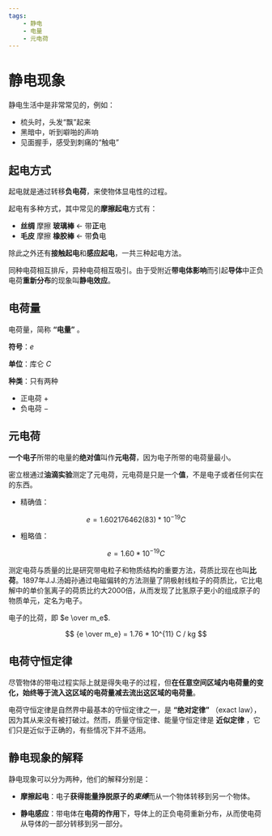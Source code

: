 ```yaml
---
tags:
    - 静电
    - 电量
    - 元电荷
---
```


# 静电现象

静电生活中是非常常见的，例如：

- 梳头时，头发“飘”起来
- 黑暗中，听到噼啪的声响
- 见面握手，感受到刺痛的“触电”

## 起电方式

起电就是通过转移**负电荷**，来使物体显电性的过程。

起电有多种方式，其中常见的**摩擦起电**方式有：

- **丝绸** 摩擦 **玻璃棒** ← 带**正**电
- **毛皮** 摩擦 **橡胶棒** ← 带**负**电

除此之外还有**接触起电**和**感应起电**，一共三种起电方法。

同种电荷相互排斥，异种电荷相互吸引。由于受附近**带电体影响**而引起**导体**中正负电荷**重新分布**的现象叫**静电效应**。

## 电荷量

电荷量，简称 **“电量”** 。

**符号**：$e$

**单位**：库仑 $C$

**种类**：只有两种

- 正电荷 $+$
- 负电荷 $-$

##  元电荷

**一个电子**所带的电量的**绝对值**叫作**元电荷**，因为电子所带的电荷量最小。

密立根通过**油滴实验**测定了元电荷，元电荷是只是一个**值**，不是电子或者任何实在的东西。

- 精确值：

$$
    e = 1.602176462(83) * 10^{-19} C
$$

- 粗略值：

$$
    e = 1.60 * 10^{-19} C
$$

测定电荷与质量的比是研究带电粒子和物质结构的重要方法，荷质比现在也叫**比荷**。1897年J.J.汤姆孙通过电磁偏转的方法测量了阴极射线粒子的荷质比，它比电解中的单价氢离子的荷质比约大2000倍，从而发现了比氢原子更小的组成原子的物质单元，定名为电子。

电子的比荷，即 $e \over m_e$.

$$
    {e \over m_e} = 1.76 * 10^{11} C / kg
$$

## 电荷守恒定律

尽管物体的带电过程实际上就是得失电子的过程，但**在任意空间区域内电荷量的变化，始终等于流入这区域的电荷量减去流出这区域的电荷量**。

电荷守恒定律是自然界中最基本的守恒定律之一，是 **“绝对定律”** （exact law），因为其从来没有被打破过。然而，质量守恒定律、能量守恒定律是 **近似定律** ，它们只是近似于正确的，有些情况下并不适用。

## 静电现象的解释

静电现象可以分为两种，他们的解释分别是：

- **摩擦起电**：电子**获得能量挣脱原子的*束缚***而从一个物体转移到另一个物体。

- **静电感应**：带电体在**电荷的作用**下，导体上的正负电荷重新分布，从而使电荷从导体的一部分转移到另一部分。
